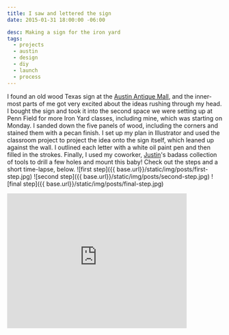```yaml
---
title: I saw and lettered the sign
date: 2015-01-31 18:00:00 -06:00

desc: Making a sign for the iron yard
tags:
  - projects
  - austin
  - design
  - diy
  - launch
  - process
---
```


I found an old wood Texas sign at the [Austin Antique Mall](https://austinantiquemall.com/), and the inner-most parts of me got very excited about the ideas rushing through my head.
I bought the sign and took it into the second space we were setting up at Penn Field for more Iron Yard classes, including mine, which was starting on Monday. I sanded down the five panels of wood, including the corners and stained them with a pecan finish. I set up my plan in Illustrator and used the classroom project to project the idea onto the sign itself, which leaned up against the wall. I outlined each letter with a white oil paint pen and then filled in the strokes. Finally, I used my coworker, [Justin](https://twitter.com/JAH2488)'s badass collection of tools to drill a few holes and mount this baby! Check out the steps and a short time-lapse, below.
![first step]({{ base.url}}/static/img/posts/first-step.jpg)
![second step]({{ base.url}}/static/img/posts/second-step.jpg)
![final step]({{ base.url}}/static/img/posts/final-step.jpg)

<div class="full">
<iframe width="420" height="315" src="https://www.youtube.com/embed/SuE38Wt28L0" frameborder="0" allowfullscreen></iframe>
</div>
